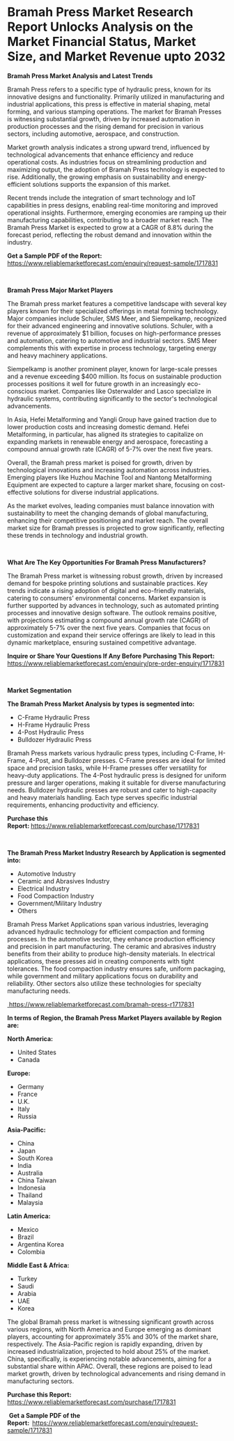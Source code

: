 <p><h1>Bramah Press Market Research Report Unlocks Analysis on the Market Financial Status, Market Size, and Market Revenue upto 2032</h1></p><p><strong>Bramah Press Market Analysis and Latest Trends</strong></p>
<p><p>Bramah Press refers to a specific type of hydraulic press, known for its innovative designs and functionality. Primarily utilized in manufacturing and industrial applications, this press is effective in material shaping, metal forming, and various stamping operations. The market for Bramah Presses is witnessing substantial growth, driven by increased automation in production processes and the rising demand for precision in various sectors, including automotive, aerospace, and construction.</p><p>Market growth analysis indicates a strong upward trend, influenced by technological advancements that enhance efficiency and reduce operational costs. As industries focus on streamlining production and maximizing output, the adoption of Bramah Press technology is expected to rise. Additionally, the growing emphasis on sustainability and energy-efficient solutions supports the expansion of this market.</p><p>Recent trends include the integration of smart technology and IoT capabilities in press designs, enabling real-time monitoring and improved operational insights. Furthermore, emerging economies are ramping up their manufacturing capabilities, contributing to a broader market reach. The Bramah Press Market is expected to grow at a CAGR of 8.8% during the forecast period, reflecting the robust demand and innovation within the industry.</p></p>
<p><strong>Get a Sample PDF of the Report:&nbsp;</strong> <a href="https://www.reliablemarketforecast.com/enquiry/request-sample/1717831?utm_campaign=3224&utm_medium=2&utm_source=Github&utm_content=ia&utm_term=16042025&utm_id=bramah-press">https://www.reliablemarketforecast.com/enquiry/request-sample/1717831</a></p>
<p>&nbsp;</p>
<p><strong>Bramah Press Major Market Players</strong></p>
<p><p>The Bramah press market features a competitive landscape with several key players known for their specialized offerings in metal forming technology. Major companies include Schuler, SMS Meer, and Siempelkamp, recognized for their advanced engineering and innovative solutions. Schuler, with a revenue of approximately $1 billion, focuses on high-performance presses and automation, catering to automotive and industrial sectors. SMS Meer complements this with expertise in process technology, targeting energy and heavy machinery applications.</p><p>Siempelkamp is another prominent player, known for large-scale presses and a revenue exceeding $400 million. Its focus on sustainable production processes positions it well for future growth in an increasingly eco-conscious market. Companies like Osterwalder and Lasco specialize in hydraulic systems, contributing significantly to the sector's technological advancements.</p><p>In Asia, Hefei Metalforming and Yangli Group have gained traction due to lower production costs and increasing domestic demand. Hefei Metalforming, in particular, has aligned its strategies to capitalize on expanding markets in renewable energy and aerospace, forecasting a compound annual growth rate (CAGR) of 5-7% over the next five years.</p><p>Overall, the Bramah press market is poised for growth, driven by technological innovations and increasing automation across industries. Emerging players like Huzhou Machine Tool and Nantong Metalforming Equipment are expected to capture a larger market share, focusing on cost-effective solutions for diverse industrial applications.</p><p>As the market evolves, leading companies must balance innovation with sustainability to meet the changing demands of global manufacturing, enhancing their competitive positioning and market reach. The overall market size for Bramah presses is projected to grow significantly, reflecting these trends in technology and industrial growth.</p></p>
<p>&nbsp;</p>
<p><strong>What Are The Key Opportunities For Bramah Press Manufacturers?</strong></p>
<p><p>The Bramah Press market is witnessing robust growth, driven by increased demand for bespoke printing solutions and sustainable practices. Key trends indicate a rising adoption of digital and eco-friendly materials, catering to consumers' environmental concerns. Market expansion is further supported by advances in technology, such as automated printing processes and innovative design software. The outlook remains positive, with projections estimating a compound annual growth rate (CAGR) of approximately 5-7% over the next five years. Companies that focus on customization and expand their service offerings are likely to lead in this dynamic marketplace, ensuring sustained competitive advantage.</p></p>
<p><strong>Inquire or Share Your Questions If Any Before Purchasing This Report:</strong> <a href="https://www.reliablemarketforecast.com/enquiry/pre-order-enquiry/1717831?utm_campaign=3224&utm_medium=2&utm_source=Github&utm_content=ia&utm_term=16042025&utm_id=bramah-press">https://www.reliablemarketforecast.com/enquiry/pre-order-enquiry/1717831</a></p>
<p>&nbsp;</p>
<p><strong>Market Segmentation</strong></p>
<p><strong>The Bramah Press Market Analysis by types is segmented into:</strong></p>
<p><ul><li>C-Frame Hydraulic Press</li><li>H-Frame Hydraulic Press</li><li>4-Post Hydraulic Press</li><li>Bulldozer Hydraulic Press</li></ul></p>
<p><p>Bramah Press markets various hydraulic press types, including C-Frame, H-Frame, 4-Post, and Bulldozer presses. C-Frame presses are ideal for limited space and precision tasks, while H-Frame presses offer versatility for heavy-duty applications. The 4-Post hydraulic press is designed for uniform pressure and larger operations, making it suitable for diverse manufacturing needs. Bulldozer hydraulic presses are robust and cater to high-capacity and heavy materials handling. Each type serves specific industrial requirements, enhancing productivity and efficiency.</p></p>
<p><strong>Purchase this Report:&nbsp;</strong><a href="https://www.reliablemarketforecast.com/purchase/1717831?utm_campaign=3224&utm_medium=2&utm_source=Github&utm_content=ia&utm_term=16042025&utm_id=bramah-press">https://www.reliablemarketforecast.com/purchase/1717831</a></p>
<p>&nbsp;</p>
<p><strong>The Bramah Press Market Industry Research by Application is segmented into:</strong></p>
<p><ul><li>Automotive Industry</li><li>Ceramic and Abrasives Industry</li><li>Electrical Industry</li><li>Food Compaction Industry</li><li>Government/Military Industry</li><li>Others</li></ul></p>
<p><p>Bramah Press Market Applications span various industries, leveraging advanced hydraulic technology for efficient compaction and forming processes. In the automotive sector, they enhance production efficiency and precision in part manufacturing. The ceramic and abrasives industry benefits from their ability to produce high-density materials. In electrical applications, these presses aid in creating components with tight tolerances. The food compaction industry ensures safe, uniform packaging, while government and military applications focus on durability and reliability. Other sectors also utilize these technologies for specialty manufacturing needs.</p></p>
<p><a href="https://www.reliablemarketforecast.com/bramah-press-r1717831?utm_campaign=3224&utm_medium=2&utm_source=Github&utm_content=ia&utm_term=16042025&utm_id=bramah-press">&nbsp;https://www.reliablemarketforecast.com/bramah-press-r1717831</a></p>
<p><strong>In terms of Region, the Bramah Press Market Players available by Region are:</strong></p>
<p>
    <p> <strong> North America: </strong>
        <ul>
            <li>United States</li>
            <li>Canada</li>
        </ul>
        </p> 
    <p> <strong> Europe: </strong>
        <ul>
            <li>Germany</li>
            <li>France</li>
            <li>U.K.</li>
            <li>Italy</li>
            <li>Russia</li>
        </ul>
        </p> 
    <p> <strong> Asia-Pacific: </strong>
        <ul>
            <li>China</li>
            <li>Japan</li>
            <li>South Korea</li>
            <li>India</li>
            <li>Australia</li>
            <li>China Taiwan</li>
            <li>Indonesia</li>
            <li>Thailand</li>
            <li>Malaysia</li>
        </ul>
        </p> 
    <p> <strong> Latin America: </strong>
        <ul>
            <li>Mexico</li>
            <li>Brazil</li>
            <li>Argentina Korea</li>
            <li>Colombia</li>
        </ul>
        </p> 
    <p> <strong> Middle East & Africa: </strong>
        <ul>
            <li>Turkey</li>
            <li>Saudi</li>
            <li>Arabia</li>
            <li>UAE</li>
            <li>Korea</li>
        </ul>
    </p>
    </p>
<p><p>The global Bramah press market is witnessing significant growth across various regions, with North America and Europe emerging as dominant players, accounting for approximately 35% and 30% of the market share, respectively. The Asia-Pacific region is rapidly expanding, driven by increased industrialization, projected to hold about 25% of the market. China, specifically, is experiencing notable advancements, aiming for a substantial share within APAC. Overall, these regions are poised to lead market growth, driven by technological advancements and rising demand in manufacturing sectors.</p></p>
<p><strong>Purchase this Report: </strong><a href="https://www.reliablemarketforecast.com/purchase/1717831?utm_campaign=3224&utm_medium=2&utm_source=Github&utm_content=ia&utm_term=16042025&utm_id=bramah-press">https://www.reliablemarketforecast.com/purchase/1717831</a></p>
<p>&nbsp;<strong>Get a Sample PDF of the Report:&nbsp;&nbsp;</strong><a href="https://www.reliablemarketforecast.com/enquiry/request-sample/1717831?utm_campaign=3224&utm_medium=2&utm_source=Github&utm_content=ia&utm_term=16042025&utm_id=bramah-press">https://www.reliablemarketforecast.com/enquiry/request-sample/1717831</a></p>
<p><strong></strong></p>
<p><p></p><p></p><p></p></p>